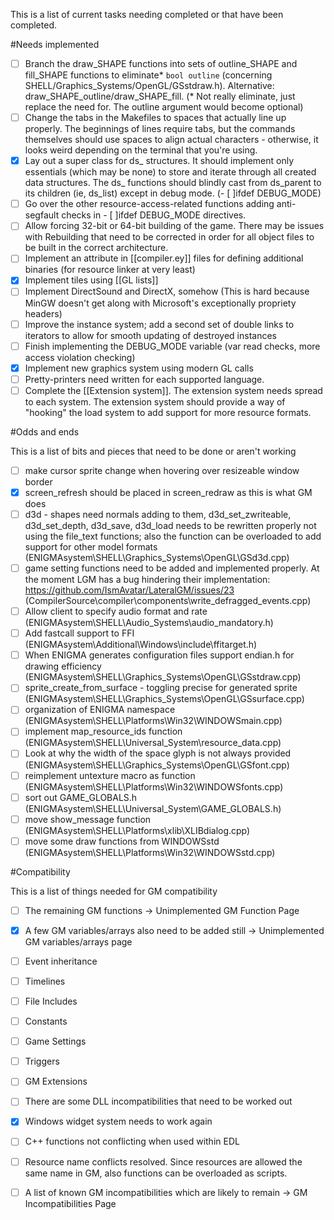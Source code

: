 This is a list of current tasks needing completed or that have been completed.

#Needs implemented

- [ ] Branch the draw_SHAPE functions into sets of outline_SHAPE and fill_SHAPE functions to eliminate* `bool outline` (concerning SHELL/Graphics_Systems/OpenGL/GSstdraw.h). Alternative: draw_SHAPE_outline/draw_SHAPE_fill. (* Not really eliminate, just replace the need for. The outline argument would become optional)
- [ ] Change the tabs in the Makefiles to spaces that actually line up properly.  The beginnings of lines require tabs, but the commands themselves should use spaces to align actual characters - otherwise, it looks weird depending on the terminal that you're using.
- [x] Lay out a super class for ds_ structures. It should implement only essentials (which may be none) to store and iterate through all created data structures. The ds_ functions should blindly cast from ds_parent to its children (ie, ds_list) except in debug mode. (- [ ]ifdef DEBUG_MODE)
- [ ] Go over the other resource-access-related functions adding anti-segfault checks in - [ ]ifdef DEBUG_MODE directives.
- [ ] Allow forcing 32-bit or 64-bit building of the game. There may be issues with Rebuilding that need to be corrected in order for all object files to be built in the correct architecture.
- [ ] Implement an attribute in [[compiler.ey]] files for defining additional binaries (for resource linker at very least)
- [x] Implement tiles using [[GL lists]]
- [ ] Implement DirectSound and DirectX, somehow (This is hard because MinGW doesn't get along with Microsoft's exceptionally propriety headers)
- [ ] Improve the instance system; add a second set of double links to iterators to allow for smooth updating of destroyed instances
- [ ] Finish implementing the DEBUG_MODE variable (var read checks, more access violation checking)
- [x] Implement new graphics system using modern GL calls
- [ ] Pretty-printers need written for each supported language.
- [ ] Complete the [[Extension system]]. The extension system needs spread to each system. The extension system should provide a way of "hooking" the load system to add support for more resource formats.

#Odds and ends

This is a list of bits and pieces that need to be done or aren't working
- [ ] make cursor sprite change when hovering over resizeable window border 
- [x] screen_refresh should be placed in screen_redraw as this is what GM does
- [ ] d3d - shapes need normals adding to them, d3d_set_zwriteable, d3d_set_depth, d3d_save, d3d_load needs to be rewritten properly not using the file_text functions; also the function can be overloaded to add support for other model formats  (ENIGMAsystem\SHELL\Graphics_Systems\OpenGL\GSd3d.cpp)
- [ ] game setting functions need to be added and implemented properly. At the moment LGM has a bug hindering their implementation: https://github.com/IsmAvatar/LateralGM/issues/23  (CompilerSource\compiler\components\write_defragged_events.cpp)
- [ ] Allow client to specify audio format and rate (ENIGMAsystem\SHELL\Audio_Systems\audio_mandatory.h)
- [ ] Add fastcall support to FFI  (ENIGMAsystem\Additional\Windows\include\ffitarget.h)
- [ ] When ENIGMA generates configuration files support endian.h for drawing efficiency  (ENIGMAsystem\SHELL\Graphics_Systems\OpenGL\GSstdraw.cpp)
- [ ] sprite_create_from_surface - toggling precise for generated sprite  (ENIGMAsystem\SHELL\Graphics_Systems\OpenGL\GSsurface.cpp)
- [ ] organization of ENIGMA namespace  (ENIGMAsystem\SHELL\Platforms\Win32\WINDOWSmain.cpp)
- [ ] implement map_resource_ids function  (ENIGMAsystem\SHELL\Universal_System\resource_data.cpp)
- [ ] Look at why the width of the space glyph is not always provided  (ENIGMAsystem\SHELL\Graphics_Systems\OpenGL\GSfont.cpp)
- [ ] reimplement untexture macro as function  (ENIGMAsystem\SHELL\Platforms\Win32\WINDOWSfonts.cpp)
- [ ] sort out GAME_GLOBALS.h  (ENIGMAsystem\SHELL\Universal_System\GAME_GLOBALS.h)
- [ ] move show_message function  (ENIGMAsystem\SHELL\Platforms\xlib\XLIBdialog.cpp)
- [ ] move some draw functions from WINDOWSstd  (ENIGMAsystem\SHELL\Platforms\Win32\WINDOWSstd.cpp)

#Compatibility

This is a list of things needed for GM compatibility 

- [ ] The remaining GM functions -> Unimplemented GM Function Page
- [x] A few GM variables/arrays also need to be added still -> Unimplemented GM variables/arrays page
- [ ] Event inheritance
- [ ] Timelines
- [ ] File Includes
- [ ] Constants
- [ ] Game Settings
- [ ] Triggers
- [ ] GM Extensions
- [ ] There are some DLL incompatibilities that need to be worked out
- [x] Windows widget system needs to work again
- [ ] C++ functions not conflicting when used within EDL
- [ ] Resource name conflicts resolved. Since resources are allowed the same name in GM, also functions can be overloaded as scripts.
- [ ] A list of known GM incompatibilities which are likely to remain -> GM Incompatibilities Page 

